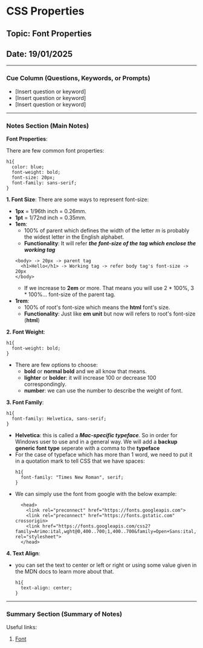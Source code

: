 # CSS Properties

## Topic: Font Properties

## Date: 19/01/2025 

---

### Cue Column (Questions, Keywords, or Prompts)

- [Insert question or keyword]
- [Insert question or keyword]
- [Insert question or keyword]

---

### Notes Section (Main Notes)

**Font Properties**:

There are few common font properties:
  ```
  h1{
    color: blue;
    font-weight: bold;
    font-size: 20px;
    font-family: sans-serif;
  }
  ```
**1. Font Size**:
There are some ways to represent font-size:
- **1px** = 1/96th inch = 0.26mm.
- **1pt** = 1/72nd inch = 0.35mm.
- **1em**: 
  - 100% of parent which defines the width of the letter *m* is
  probably the widest letter in the English alphabet.
  - **Functionality**: It will refer 
  ***the font-size of the tag which enclose the working tag***
  ```
  <body> -> 20px -> parent tag
    <h1>Hello</h1> -> Working tag -> refer body tag's font-size -> 20px
  </body>
  ```
  - If we increase to **2em** or more. That means you will use 2 * 100%, 3 * 100%... font-size of the parent tag.
- **1rem**: 
  - 100% of root's font-size which means the **html** font's size.
  - **Functionality**: Just like **em unit** but now will refers to root's font-size (**html**)

**2. Font Weight**:
  ```
  h1{
    font-weight: bold;
  }
  ```
  - There are few options to choose:
    - **bold** or **normal bold** and we all know that means.
    - **lighter** or **bolder**: it will increase 100 or decrease 100 correspondingly.
    - **number**: we can use the number to describe the weight of font.

**3. Font Family**:
  ```
  h1{
    font-family: Helvetica, sans-serif;
  }
  ```
- **Helvetica**: this is called a ***Mac-specific typeface***. So
  in order for Windows user to use and in a general way. We will add
  a **backup generic font type** seperate with a comma to the **typeface**
- For the case of typeface which has more than 1 word, we need to put it in a quotation mark to tell CSS that we have spaces:
  ```
  h1{
    font-family: "Times New Roman", serif;
  }
  ```
- We can simply use the font from google with the below example:
  ```
    <head>
      <link rel="preconnect" href="https://fonts.googleapis.com">
      <link rel="preconnect" href="https://fonts.gstatic.com" crossorigin>
      <link href="https://fonts.googleapis.com/css2?family=Arimo:ital,wght@0,400..700;1,400..700&family=Open+Sans:ital,wght@0,300..800;1,300..800&display=swap" rel="stylesheet">
    </head>
  ```

**4. Text Align**:
- you can set the text to center or left or right or using some value given in the MDN docs to learn more about that.
  ```
  h1{
    text-align: center;
  }
  ```
---

### Summary Section (Summary of Notes)

Useful links:
1. [Font](fonts.google.com)